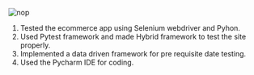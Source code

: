 ![nop](https://github.com/Prateek053/ecommerceapp/assets/169148312/a1304c2a-14bb-4995-8980-f4080e873f7b)

1. Tested the ecommerce app using Selenium webdriver and Pyhon.
2. Used Pytest framework and made Hybrid framework to test the site properly.
3. Implemented a data driven framework for pre requisite date testing.
4. Used the Pycharm IDE for coding.
